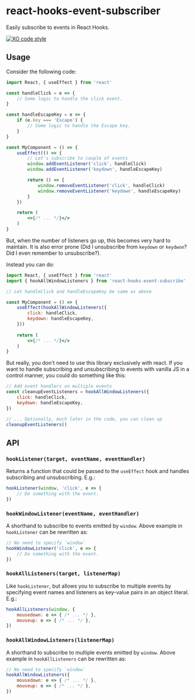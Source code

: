 # react-hooks-event-subscriber

Easily subscribe to events in React Hooks.

[![XO code style](https://img.shields.io/badge/code_style-XO-5ed9c7.svg)](https://github.com/xojs/xo)

## Usage

Consider the following code:

```jsx
import React, { useEffect } from 'react'

const handleClick = e => {
    // Some logic to handle the click event.
}

const handleEscapeKey = e => {
    if (e.key === 'Escape') {
        // Some logic to handle the Escape key.
    }
}

const MyComponent = () => {
    useEffect(() => {
        // Let's subscribe to couple of events
        window.addEventListener('click', handleClick)
        window.addEventListener('keydown', handleEscapeKey)

        return () => {
            window.removeEventListener('click', handleClick)
            window.removeEventListener('keydown', handleEscapeKey)
        }
    })

    return (
        <>{/* ... */}</>
    )
}
```

But, when the number of listeners go up, this becomes very hard to maintain. It is also error prone (Did I unsubscribe from `keydown` or `keydwon`? Did I even remember to unsubscribe?).

Instead you can do:

```jsx
import React, { useEffect } from 'react'
import { hookAllWindowListeners } from 'react-hooks-event-subscribe'

// Let handleClick and handleEscapeKey be same as above

const MyComponent = () => {
    useEffect(hookAllWindowListeners({
        click: handleClick,
        keydown: handleEscapeKey,
    }))
    
    return (
        <>{/* ... */}</>
    )
}
```

But really, you don't need to use this library exclusively with react. If you want to
handle subscribing and unsubscribing to events with vanilla JS in a control manner, you
could do something like this:

```js
// Add event handlers on multiple events
const cleanupEventListeners = hookAllWindowListeners({
    click: handleClick,
    keydown: handleEscapeKey,
})

// ... Optionally, much later in the code, you can clean up
cleanupEventListeners()
```

## API

### `hookListener(target, eventName, eventHandler)`

Returns a function that could be passed to the `useEffect` hook and handles subscribing and unsubscribing. E.g.:

```js
hookListener(window, 'click', e => {
    // Do something with the event.
})
```

### `hookWindowListener(eventName, eventHandler)`

A shorthand to subscribe to events emitted by `window`. Above example in `hookListener` can be rewritten as:

```js
// No need to specify `window`
hookWindowListener('click', e => {
    // Do something with the event.
})
```

### `hookAllListeners(target, listenerMap)`

Like `hookListener`, but allows you to subscribe to multiple events by specifying event names and listeners as key-value pairs in an object literal. E.g.:

```js
hookAllListeners(window, {
    mousedown: e => { /* ... */ },
    mouseup: e => { /* ... */ },
})
```

### `hookAllWindowListeners(listenerMap)`

A shorthand to subscribe to multiple events emitted by `window`. Above example in `hookAllListeners` can be rewritten as:

```js
// No need to specify `window`
hookAllWindowListeners({
    mousedown: e => { /* ... */ },
    mouseup: e => { /* ... */ },
})
```
